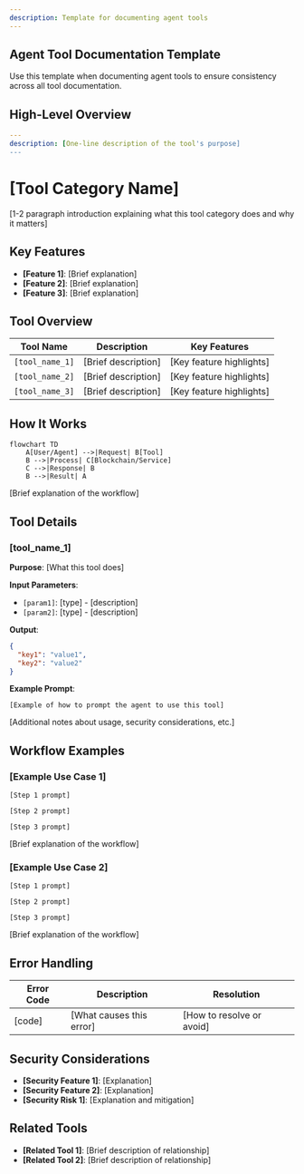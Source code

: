 ```yaml
---
description: Template for documenting agent tools
---
```


## Agent Tool Documentation Template

Use this template when documenting agent tools to ensure consistency across all tool documentation.

## High-Level Overview

```yaml
---
description: [One-line description of the tool's purpose]
---
```

# [Tool Category Name]

[1-2 paragraph introduction explaining what this tool category does and why it matters]

## Key Features

- **[Feature 1]**: [Brief explanation]
- **[Feature 2]**: [Brief explanation]
- **[Feature 3]**: [Brief explanation]

## Tool Overview

| Tool Name       | Description         | Key Features             |
| --------------- | ------------------- | ------------------------ |
| `[tool_name_1]` | [Brief description] | [Key feature highlights] |
| `[tool_name_2]` | [Brief description] | [Key feature highlights] |
| `[tool_name_3]` | [Brief description] | [Key feature highlights] |

## How It Works

```mermaid
flowchart TD
    A[User/Agent] -->|Request| B[Tool]
    B -->|Process| C[Blockchain/Service]
    C -->|Response| B
    B -->|Result| A
```

[Brief explanation of the workflow]

## Tool Details

### [tool_name_1]

**Purpose**: [What this tool does]

**Input Parameters**:

- `[param1]`: [type] - [description]
- `[param2]`: [type] - [description]

**Output**:

```json
{
  "key1": "value1",
  "key2": "value2"
}
```

**Example Prompt**:

```
[Example of how to prompt the agent to use this tool]
```

[Additional notes about usage, security considerations, etc.]

## Workflow Examples

### [Example Use Case 1]

```
[Step 1 prompt]

[Step 2 prompt]

[Step 3 prompt]
```

[Brief explanation of the workflow]

### [Example Use Case 2]

```
[Step 1 prompt]

[Step 2 prompt]

[Step 3 prompt]
```

[Brief explanation of the workflow]

## Error Handling

| Error Code | Description              | Resolution                |
| ---------- | ------------------------ | ------------------------- |
| [code]     | [What causes this error] | [How to resolve or avoid] |

## Security Considerations

- **[Security Feature 1]**: [Explanation]
- **[Security Feature 2]**: [Explanation]
- **[Security Risk 1]**: [Explanation and mitigation]

## Related Tools

- **[Related Tool 1]**: [Brief description of relationship]
- **[Related Tool 2]**: [Brief description of relationship]
